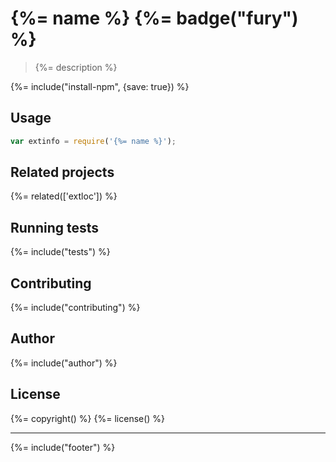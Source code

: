 # {%= name %} {%= badge("fury") %}

> {%= description %}

{%= include("install-npm", {save: true}) %}

## Usage

```js
var extinfo = require('{%= name %}');
```

<!--## API-->
<!-- add a path or glob pattern for files with code comments to use for docs  -->
<!--{%= apidocs('./lib/NOTHERE.js') %}-->

## Related projects
<!-- add an array of related projects, then un-escape the helper -->
{%= related(['extloc']) %}  

## Running tests
{%= include("tests") %}

## Contributing
{%= include("contributing") %}

## Author
{%= include("author") %}

## License
{%= copyright() %}
{%= license() %}

***

{%= include("footer") %}
